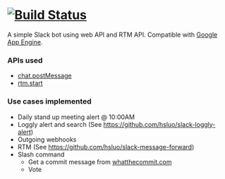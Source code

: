 [![Build Status](https://travis-ci.org/hsluo/slack-bot.svg?branch=master)](https://travis-ci.org/hsluo/slack-bot)
==

A simple Slack bot using web API and RTM API. Compatible with [Google App Engine](https://cloud.google.com/appengine/docs).

### APIs used
- [chat.postMessage](https://api.slack.com/methods/chat.postMessage)
- [rtm.start](https://api.slack.com/methods/rtm.start)

### Use cases implemented
- Daily stand up meeting alert @ 10:00AM
- Loggly alert and search (See https://github.com/hsluo/slack-loggly-alert)
- Outgoing webhooks
- RTM (See https://github.com/hsluo/slack-message-forward)
- Slash command
  - Get a commit message from [whatthecommit.com](http://whatthecommit.com/)
  - Vote
